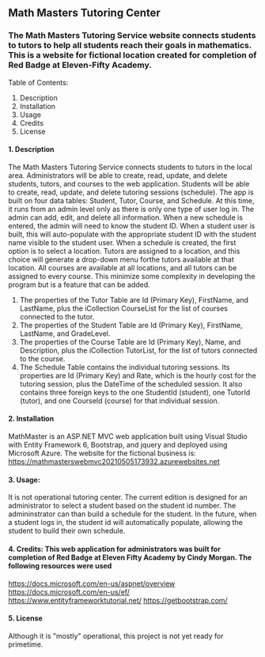 ## Math Masters Tutoring Center

### The Math Masters Tutoring Service website connects students to tutors to help all students reach their goals in mathematics. This is a website for fictional location created for completion of Red Badge at Eleven-Fifty Academy.
Table of Contents:
1. Description
1. Installation
1. Usage
1. Credits
1. License

#### 1. Description
The Math Masters Tutoring Service connects students to tutors in the local area. Administrators will be able to create, read, update, and delete students, tutors, and courses to the web application. Students will be able to create, read, update, and delete tutoring sessions (schedule). The app is built on four data tables: Student, Tutor, Course, and Schedule. At this time, it runs from an admin level only as there is only one type of user log in. The admin can add, edit, and delete all information. When a new schedule is entered, the admin will need to know the student ID. When a student user is built, this will auto-populate with the appropriate student ID with the student name visible to the student user. When a schedule is created, the first option is to select a location. Tutors are assigned to a location, and this choice will generate a drop-down menu forthe tutors available at that location. All courses are available at all locations, and all tutors can be assigned to every course. This minimize some complexity in developing the program but is a feature that can be added.
1.	The properties of the Tutor Table are Id (Primary Key), FirstName, and LastName, plus the iCollection CourseList for the list of courses connected to the tutor.
1.	The properties of the Student Table are Id (Primary Key), FirstName, LastName, and GradeLevel.
1.	The properties of the Course Table are Id (Primary Key), Name, and Description, plus the iCollection TutorList, for the list of tutors connected to the course.
1.	The Schedule Table contains the individual tutoring sessions. Its properties are Id (Primary Key) and Rate, which is the hourly cost for the tutoring session, plus the DateTime of the scheduled session. It also contains three foreign keys to the one StudentId (student), one TutorId (tutor), and one CourseId (course) for that individual session.  


#### 2. Installation
MathMaster is an ASP.NET MVC web application built using Visual Studio with Entity Framework 6, Bootstrap, and jquery and deployed using Microsoft Azure. The website for the fictional business is: https://mathmasterswebmvc20210505173932.azurewebsites.net

#### 3. Usage:
It is not operational tutoring center. The current edition is designed for an administrator to select a student based on the student id number. The admininstrator can than build a schedule for the student. In the future, when a student logs in, the student id will automatically populate, allowing the student to build their own schedule. 

#### 4. Credits: This web application for administrators was built for completion of Red Badge at Eleven Fifty Academy by Cindy Morgan. The following resources were used

https://docs.microsoft.com/en-us/aspnet/overview
https://docs.microsoft.com/en-us/ef/
https://www.entityframeworktutorial.net/
https://getbootstrap.com/

#### 5. License
Although it is "mostly" operational, this project is not yet ready for primetime. 
